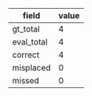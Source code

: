 | field | value |
|---|---|
| gt_total | 4 |
| eval_total | 4 |
| correct | 4 |
| misplaced | 0 |
| missed | 0 |
